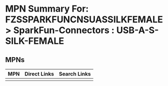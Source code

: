 



# MPN Summary For: FZSSPARKFUNCNSUASSILKFEMALE > SparkFun-Connectors : USB-A-S-SILK-FEMALE

## MPNs
  

|MPN|Direct Links|Search Links|
| :--- | :--- | :--- |
||||

